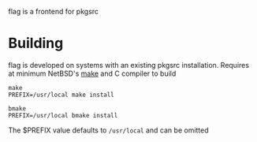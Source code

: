 flag is a frontend for pkgsrc

# Building
flag is developed on systems with an existing pkgsrc installation.
Requires at minimum NetBSD's [make](https://pkgsrc.se/devel/bmake) and C compiler to build

```NetBSD
make
PREFIX=/usr/local make install
```

```Other OS
bmake
PREFIX=/usr/local bmake install
```

The $PREFIX value defaults to `/usr/local` and can be omitted 
